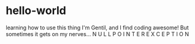 # hello-world
learning how to use this thing
I'm Gentil, and I find coding awesome! But sometimes it gets on my nerves...
N U L L  P O I N T E R  E X C E P T I O N
